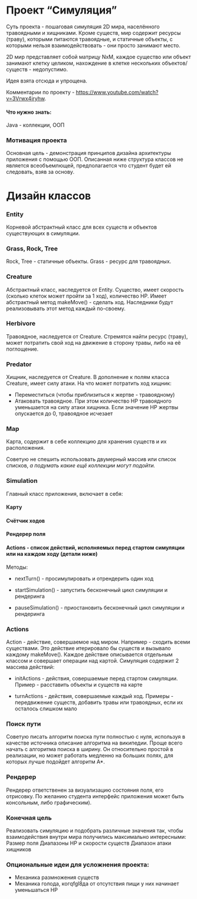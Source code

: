 # Проект “Симуляция”
Суть проекта - пошаговая симуляция 2D мира, населённого травоядными и хищниками. Кроме существ, мир содержит ресурсы (траву), которыми питаются травоядные, и статичные объекты, с которыми нельзя взаимодействовать - они просто занимают место.

2D мир представляет собой матрицу NxM, каждое существо или объект занимают клетку целиком, нахождение в клетке нескольких объектов/существ - недопустимо.

Идея взята отсюда и упрощена.

Комментарии по проекту - https://www.youtube.com/watch?v=3Vrwx4iryhw.

#### Что нужно знать:
Java - коллекции, ООП

### Мотивация проекта
Основная цель - демонстрация принципов дизайна архитектуры приложения с помощью ООП.
Описанная ниже структура классов не является всеобъемлющей,
предполагается что студент будет ей следовать, взяв за основу.




# Дизайн классов
### Entity
Корневой абстрактный класс для всех существ и объектов существующих в симуляции.

### Grass, Rock, Tree
Rock, Tree - статичные объекты. Grass - ресурс для травоядных.

### Creature
Абстрактный класс, наследуется от Entity. Существо, имеет скорость (сколько клеток может пройти за 1 ход),
количество HP. Имеет абстрактный метод makeMove() - сделать ход.
Наследники будут реализовывать этот метод каждый по-своему.

### Herbivore
Травоядное, наследуется от Creature. Стремятся найти ресурс (траву),
может потратить свой ход на движение в сторону травы, либо на её поглощение.

### Predator
Хищник, наследуется от Creature. В дополнение к полям класса Creature,
имеет силу атаки. На что может потратить ход хищник:

* Переместиться (чтобы приблизиться к жертве - травоядному)
* Атаковать травоядное. При этом количество HP травоядного уменьшается на силу атаки хищника.
Если значение HP жертвы опускается до 0, травоядное исчезает
### Map
Карта, содержит в себе коллекцию для хранения существ и их расположения.

Советую не спешить использовать двумерный массив или список списков, *а подумать какие ещё коллекции могут подойти.*

### Simulation
Главный класс приложения, включает в себя:

#### Карту
#### Счётчик ходов
#### Рендерер поля
#### Actions - список действий, исполняемых перед стартом симуляции или на каждом ходу (детали ниже)
Методы:

* nextTurn() - просимулировать и отрендерить один ход

* startSimulation() - запустить бесконечный цикл симуляции и рендеринга

* pauseSimulation() - приостановить бесконечный цикл симуляции и рендеринга
### Actions
Action - действие, совершаемое над миром. Например - сходить всеми существами.
Это действие итерировало бы существ и вызывало каждому makeMove().
Каждое действие описывается отдельным классом и совершает операции над картой.
Симуляция содержит 2 массива действий:

* initActions - действия, совершаемые перед стартом симуляции. Пример - расставить объекты и существ на карте

* turnActions - действия, совершаемые каждый ход. Примеры - передвижение существ, добавить травы или травоядных,
если их осталось слишком мало

### Поиск пути
Советую писать алгоритм поиска пути полностью с нуля, используя в качестве источника описание алгоритма на википедии.
Проще всего начать с алгоритма поиска в ширину. Он относительно простой в реализации,
но может работать медленно на больших полях, для которых лучше подойдет алгоритм A*.


### Рендерер
Рендерер ответственен за визуализацию состояния поля, его отрисовку.
По желанию студента интерфейс приложения может быть консольным, либо графическим).

### Конечная цель
Реализовать симуляцию и подобрать различные значения так, чтобы взаимодействия внутри мира получились максимально интересными:
Размер поля
Диапазоны HP и скорости существ
Диапазон атаки хищников

### Опциональные идеи для усложнения проекта:
* Механика размножения существ
* Механика голода, когqfgl8да от отсутствия пищи у них начинает уменьшаться HP